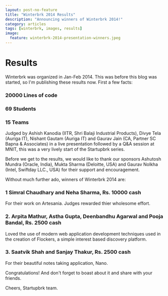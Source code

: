 ```yaml
---
layout: post-no-feature
title: "Winterbrk 2014 Results"
description: "Announcing winners of Winterbrk 2014!"
category: articles
tags: [winterbrk, images, results]
image:
  feature: winterbrk-2014-presentation-winners.jpeg
---
```


# Results

Winterbrk was organized in Jan-Feb 2014. This was before this blog was started, so I'm publishing these results now. First a few facts:

### 20000 Lines of code

### 69 Students

### 15 Teams

Judged by Ashish Kanodia (IITR, Shri Balaji Industrial Products), Divye Tela (Auriga IT), Nishant Gautam (Auriga IT) and Gaurav Jain (CA, Partner SC Bapna & Associates) in a live presentation followed by a Q&A session at MNIT, this was a very lively start of the Startupbrk series.

Before we get to the results, we would like to thank our sponsors Ashutosh Mundra (Oracle, India), Mukta Sharma (Deloitte, USA) and Gaurav Nolkha (Intel, Swiftday LLC., USA) for their support and encouragement.

Without much further ado, winners of Winterbrk 2014 are:

### 1 Simral Chaudhary and Neha Sharma, Rs. 10000 cash
For their work on Artesania. Judges rewarded thier wholesome effort.

### 2. Arpita Mathur, Astha Gupta, Deenbandhu Agarwal and Pooja Bandal, Rs. 2500 cash
Loved the use of modern web application development techniques used in the creation of Flockers, a simple interest based discovery platform.

### 3. Saatvik Shah and Sanjay Thakur, Rs. 2500 cash
For their beautiful notes taking application, Nano.

Congratulations! And don't forget to boast about it and share with your friends.

Cheers,
Startupbrk team.
